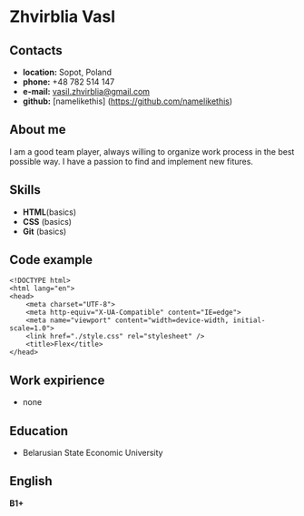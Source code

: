 # **Zhvirblia Vasl**


## **Contacts**

+ __location:__ Sopot, Poland
+ __phone:__ +48 782 514 147
+ __e-mail:__ vasil.zhvirblia@gmail.com
+ __github:__ [namelikethis] (https://github.com/namelikethis)


## **About me**

I am a good team player, always willing to organize work process in the best possible way. I have a passion to find and implement new fitures.


## Skills

+ **HTML**(basics)
+ **CSS** (basics)
+ **Git** (basics)


## Code example

```
<!DOCTYPE html>
<html lang="en">
<head>
    <meta charset="UTF-8">
    <meta http-equiv="X-UA-Compatible" content="IE=edge">
    <meta name="viewport" content="width=device-width, initial-scale=1.0">
    <link href="./style.css" rel="stylesheet" />
    <title>Flex</title>
</head>
```


## Work expirience

+ none


## Education

+ Belarusian State Economic University


## English

**B1+** 
